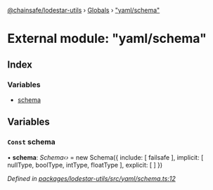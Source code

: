 [@chainsafe/lodestar-utils](../README.md) › [Globals](../globals.md) › ["yaml/schema"](_yaml_schema_.md)

# External module: "yaml/schema"

## Index

### Variables

* [schema](_yaml_schema_.md#const-schema)

## Variables

### `Const` schema

• **schema**: *Schema‹›* = new Schema({
  include: [
    failsafe
  ],
  implicit: [
    nullType,
    boolType,
    intType,
    floatType
  ],
  explicit: [
  ]
})

*Defined in [packages/lodestar-utils/src/yaml/schema.ts:12](https://github.com/ChainSafe/lodestar/blob/1b619203f/packages/lodestar-utils/src/yaml/schema.ts#L12)*
